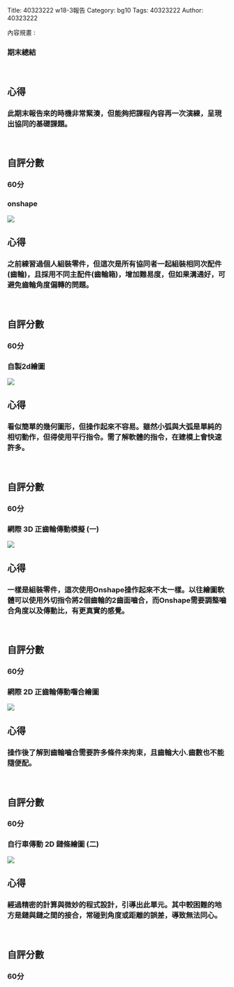 Title: 40323222 w18-3報告 
Category: bg10
Tags: 40323222 
Author: 40323222 

內容規畫 :
<!-- PELICAN_END_SUMMARY -->
<h3>期末總結</h3>
<br/>
<h2>心得</h2>
<h3>此期末報告來的時機非常緊湊，但能夠把課程內容再一次演練，呈現出協同的基礎課題。</h3>
<br/>
<h2>自評分數</h2>
<h3>60分</h3>

<h3>onshape</h3>
<img src="http://i.imgur.com/fjKZ9yS.png">
<br/>
<h2>心得</h2>
<h3>之前練習過個人組裝零件，但這次是所有協同者一起組裝相同次配件(齒輪)，且採用不同主配件(齒輪箱)，增加難易度，但如果溝通好，可避免齒輪角度偏轉的問題。</h3>
<br/>
<h2>自評分數</h2>
<h3>60分</h3>

<h3>自製2d繪圖</h3>
<img src="http://i.imgur.com/oBgGjey.png">
<br/>
<h2>心得</h2>
<h3>看似簡單的幾何圖形，但操作起來不容易。雖然小弧與大弧是單純的相切動作，但得使用平行指令。需了解軟體的指令，在建模上會快速許多。</h3>
<br/>
<h2>自評分數</h2>
<h3>60分</h3>

<h3>網際 3D 正齒輪傳動模擬 (一)</h3>
<img src="http://i.imgur.com/bJrDpW6.jpg">
<br/>
<h2>心得</h2>
<h3>一樣是組裝零件，這次使用Onshape操作起來不太一樣。以往繪圖軟體可以使用外切指令將2個齒輪的2齒面嚙合，而Onshape需要調整嚙合角度以及傳動比，有更真實的感覺。</h3>
<br/>
<h2>自評分數</h2>
<h3>60分</h3>

<h3>網際 2D 正齒輪傳動囓合繪圖</h3>
<img src="http://i.imgur.com/AK1P8Xu.png">
<br/>
<h2>心得</h2>
<h3>操作後了解到齒輪嚙合需要許多條件來拘束，且齒輪大小.齒數也不能隨便配。</h3>
<br/>
<h2>自評分數</h2>
<h3>60分</h3>

<h3>自行車傳動 2D 鏈條繪圖 (二)</h3>
<img src="http://i.imgur.com/rDBJAhj.png">
<br/>
<h2>心得</h2>
<h3>經過精密的計算與微妙的程式設計，引導出此單元。其中較困難的地方是鏈與鏈之間的接合，常碰到角度或距離的誤差，導致無法同心。</h3>
<br/>
<h2>自評分數</h2>
<h3>60分</h3>
